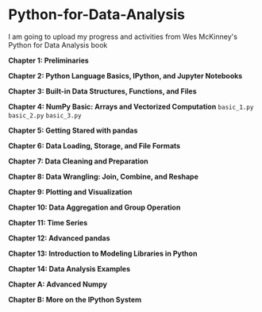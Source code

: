 # Python-for-Data-Analysis
I am going to upload my progress and activities from Wes McKinney's Python for Data Analysis book


**Chapter 1: Preliminaries**

**Chapter 2: Python Language Basics, IPython, and Jupyter Notebooks**

**Chapter 3: Built-in Data Structures, Functions, and Files**

**Chapter 4: NumPy Basic: Arrays and Vectorized Computation**
    ``basic_1.py``
    ``basic_2.py``
    ``basic_3.py``
    
**Chapter 5: Getting Stared with pandas**

**Chapter 6: Data Loading, Storage, and File Formats**

**Chapter 7: Data Cleaning and Preparation**

**Chapter 8: Data Wrangling: Join, Combine, and Reshape**

**Chapter 9: Plotting and Visualization**

**Chapter 10: Data Aggregation and Group Operation**

**Chapter 11: Time Series**

**Chapter 12: Advanced pandas**

**Chapter 13: Introduction to Modeling Libraries in Python**

**Chapter 14: Data Analysis Examples**

**Chapter A: Advanced Numpy**

**Chapter B: More on the IPython System**
